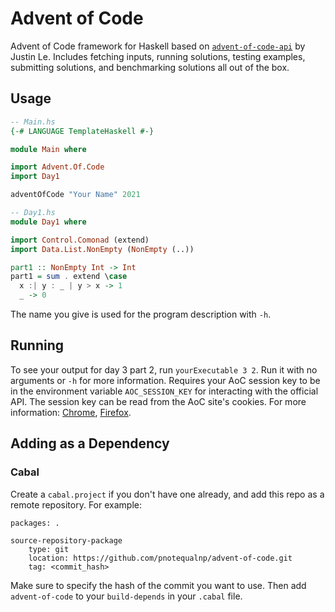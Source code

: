 # Advent of Code
Advent of Code framework for Haskell based on
[`advent-of-code-api`](https://github.com/mstksg/advent-of-code-api) by Justin Le. Includes fetching
inputs, running solutions, testing examples, submitting solutions, and benchmarking solutions all
out of the box.

## Usage
```haskell
-- Main.hs
{-# LANGUAGE TemplateHaskell #-}

module Main where

import Advent.Of.Code
import Day1

adventOfCode "Your Name" 2021
```
```haskell
-- Day1.hs
module Day1 where

import Control.Comonad (extend)
import Data.List.NonEmpty (NonEmpty (..))

part1 :: NonEmpty Int -> Int
part1 = sum . extend \case
  x :| y : _ | y > x -> 1
  _ -> 0
```

The name you give is used for the program description with `-h`.

## Running
To see your output for day 3 part 2, run `yourExecutable 3 2`. Run it with no arguments or `-h` for
more information. Requires your AoC session key to be in the environment variable `AOC_SESSION_KEY`
for interacting with the official API.  The session key can be read from the AoC site's cookies. For
more information:
[Chrome](https://developer.chrome.com/docs/devtools/storage/cookies/),
[Firefox](https://developer.mozilla.org/en-US/docs/Tools/Storage_Inspector/Cookies).

## Adding as a Dependency
### Cabal
Create a `cabal.project` if you don't have one already, and add this repo as a remote repository.
For example:
```
packages: .

source-repository-package
    type: git
    location: https://github.com/pnotequalnp/advent-of-code.git
    tag: <commit_hash>
```
Make sure to specify the hash of the commit you want to use. Then add `advent-of-code` to your
`build-depends` in your `.cabal` file.
